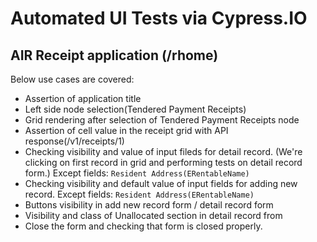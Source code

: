 # Automated UI Tests via Cypress.IO

## AIR Receipt application (/rhome)

Below use cases are covered:
- Assertion of application title
- Left side node selection(Tendered Payment Receipts)
- Grid rendering after selection of Tendered Payment Receipts node
- Assertion of cell value in the receipt grid with API response(/v1/receipts/1) 
- Checking visibility and value of input fileds for detail record. (We're clicking on first record in grid and performing tests on detail record form.) Except fields: `Resident Address(ERentableName)`
- Checking visibility and default value of input fields for adding new record. Except fields: `Resident Address(ERentableName)`
- Buttons visibility in add new record form / detail record form
- Visibility and class of Unallocated section in detail record from
- Close the form and checking that form is closed properly.